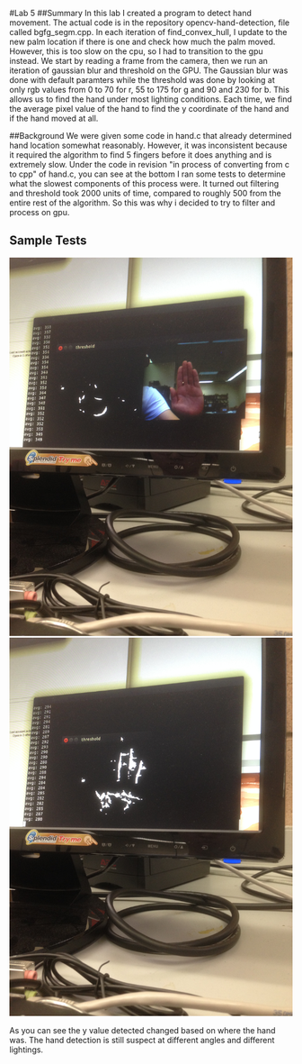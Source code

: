 #Lab 5
##Summary
In this lab I created a program to detect hand movement.
The actual code is in the repository opencv-hand-detection, file called bgfg_segm.cpp. In each iteration of find_convex_hull, I update to the new palm location if there is one and check how much the palm moved. However, this is too slow on the cpu, so I had to transition to the gpu instead. We start by reading a frame from the camera, then we run an iteration of gaussian blur and threshold on the GPU. The Gaussian blur was done with default paramters while the threshold was done by looking at only rgb values from 0 to 70 for r, 55 to 175 for g and 90 and 230 for b. This allows us to find the hand under most lighting conditions. Each time, we find the average pixel value of the hand to find the y coordinate of the hand and if the hand moved at all.

##Background
We were given some code in hand.c that already determined hand location somewhat reasonably. However, it was inconsistent because it required the algorithm to find 5 fingers before it does anything and is extremely slow. Under the code in revision "in process of converting from c to cpp" of hand.c, you can see at the bottom I ran some tests to determine what the slowest components of this process were. It turned out filtering and threshold took 2000 units of time, compared to roughly 500 from the entire rest of the algorithm. So this was why i decided to try to filter and process on gpu.

## Sample Tests
![Image](Test1Low.JPG)
![Image](Test1High.JPG)

As you can see the y value detected changed based on where the hand was. The hand detection is still suspect at different angles and different lightings.
